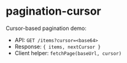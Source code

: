 # pagination-cursor

Cursor-based pagination demo:
- API: `GET /items?cursor=<base64>`
- Response: `{ items, nextCursor }`
- Client helper: `fetchPage(baseUrl, cursor)`
